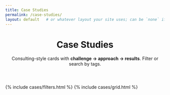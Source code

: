 ```yaml
---
title: Case Studies
permalink: /case-studies/
layout: default   # or whatever layout your site uses; can be `none` if you want a blank canvas
---
```


<link rel="preload" href="{{ site.baseurl }}/assets/cases/site.css" as="style">
<link rel="stylesheet" href="{{ site.baseurl }}/assets/cases/site.css">

<div class="cases wrap">
  <header class="cases__site" aria-labelledby="title">
    <div>
      <h1 id="title">Case Studies</h1>
      <p>Consulting-style cards with <strong>challenge → approach → results</strong>. Filter or search by tags.</p>
    </div>
  </header>

  {% include cases/filters.html %}
  {% include cases/grid.html %}
</div>

<script defer src="{{ site.baseurl }}/assets/cases/cards.js"></script>
